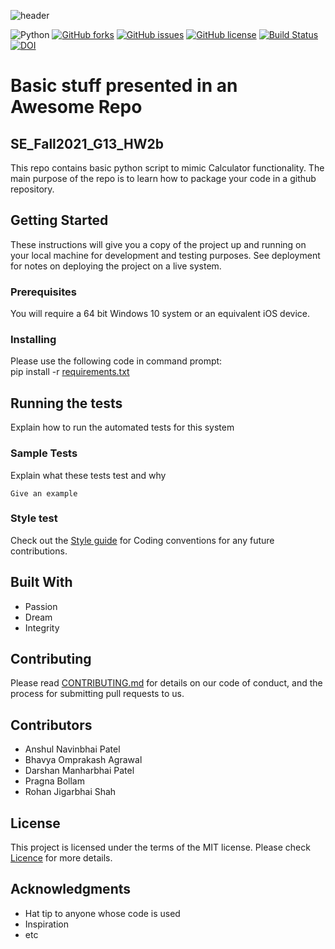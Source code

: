 ![header](https://capsule-render.vercel.app/api?type=rect&color=gradient&height=300&section=header&text=Calculator&fontSize=90)

![Python](https://img.shields.io/badge/python-3670A0?style=flat&logo=python&logoColor=ffdd54)
[![GitHub forks](https://img.shields.io/github/forks/anshulp2912/SE_Fall2021_G13_HW2b)](https://github.com/anshulp2912/SE_Fall2021_G13_HW2b/network)
[![GitHub issues](https://img.shields.io/github/issues/anshulp2912/SE_Fall2021_G13_HW2b?style=flat)](https://github.com/anshulp2912/SE_Fall2021_G13_HW2b/issues)
[![GitHub license](https://img.shields.io/github/license/anshulp2912/SE_Fall2021_G13_HW2b?style=flat)](https://github.com/anshulp2912/SE_Fall2021_G13_HW2b/blob/main/LICENSE)
[![Build Status](https://app.travis-ci.com/anshulp2912/SE_Fall2021_G13_HW2b.svg?branch=main)](https://app.travis-ci.com/anshulp2912/SE_Fall2021_G13_HW2b)
[![DOI](https://zenodo.org/badge/400851928.svg)](https://zenodo.org/badge/latestdoi/400851928)

#  Basic stuff presented in an Awesome Repo
## SE_Fall2021_G13_HW2b
This repo contains basic python script to mimic Calculator functionality. The main purpose of the repo is to learn how to package your code in a github repository.

## Getting Started

These instructions will give you a copy of the project up and running on
your local machine for development and testing purposes. See deployment
for notes on deploying the project on a live system.

### Prerequisites

You will require a 64 bit Windows 10 system or an equivalent iOS device.

### Installing

Please use the following code in command prompt:<br>
pip install -r [requirements.txt](https://github.com/anshulp2912/SE_Fall2021_G13_HW2b/blob/main/requirements.txt)

## Running the tests

Explain how to run the automated tests for this system

### Sample Tests

Explain what these tests test and why

    Give an example

### Style test

Check out the [Style guide](https://github.com/anshulp2912/SE_Fall2021_G13_HW2b/blob/main/CONTRIBUTING.md) for Coding conventions for any future contributions.

## Built With

  - Passion
  - Dream
  - Integrity

## Contributing

Please read [CONTRIBUTING.md](CONTRIBUTING.md) for details on our code
of conduct, and the process for submitting pull requests to us.

## Contributors

  - Anshul Navinbhai Patel
  - Bhavya Omprakash Agrawal
  - Darshan Manharbhai Patel
  - Pragna Bollam
  - Rohan Jigarbhai Shah

## License

This project is licensed under the terms of the MIT license.
Please check [Licence](https://github.com/anshulp2912/SE_Fall2021_G13_HW2b/blob/main/LICENSE) for more details.

## Acknowledgments

  - Hat tip to anyone whose code is used
  - Inspiration
  - etc
